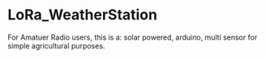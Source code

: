 # LoRa_WeatherStation
For Amatuer Radio users, this is a: solar powered, arduino, multi sensor for simple agricultural purposes.
